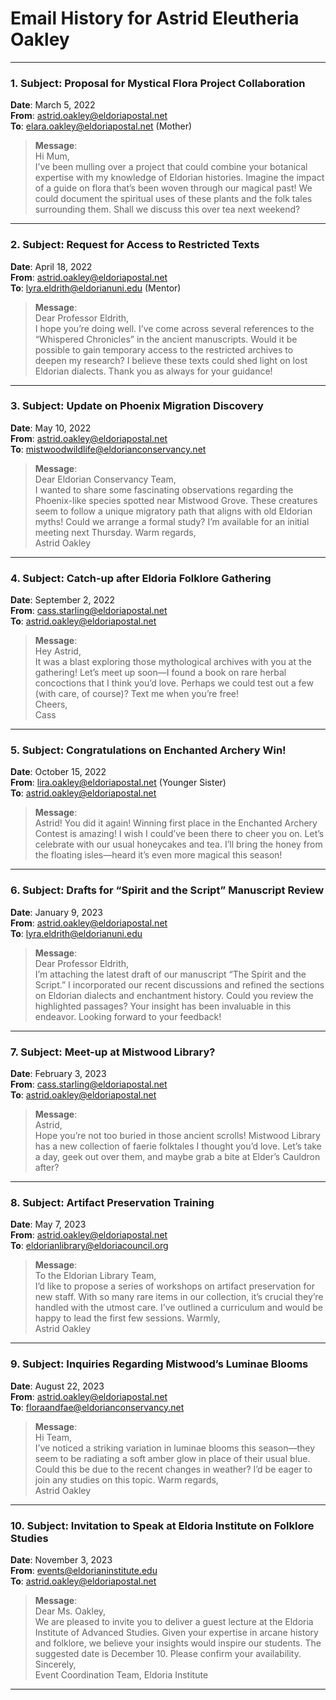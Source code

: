 
# Email History for **Astrid Eleutheria Oakley**

---

### 1. **Subject**: Proposal for Mystical Flora Project Collaboration  
**Date**: March 5, 2022  
**From**: astrid.oakley@eldoriapostal.net  
**To**: elara.oakley@eldoriapostal.net (Mother)  

> **Message**:  
> Hi Mum,  
> I’ve been mulling over a project that could combine your botanical expertise with my knowledge of Eldorian histories. Imagine the impact of a guide on flora that’s been woven through our magical past! We could document the spiritual uses of these plants and the folk tales surrounding them. Shall we discuss this over tea next weekend?  

---

### 2. **Subject**: Request for Access to Restricted Texts  
**Date**: April 18, 2022  
**From**: astrid.oakley@eldoriapostal.net  
**To**: lyra.eldrith@eldorianuni.edu (Mentor)  

> **Message**:  
> Dear Professor Eldrith,  
> I hope you’re doing well. I’ve come across several references to the “Whispered Chronicles” in the ancient manuscripts. Would it be possible to gain temporary access to the restricted archives to deepen my research? I believe these texts could shed light on lost Eldorian dialects.
> Thank you as always for your guidance!

---

### 3. **Subject**: Update on Phoenix Migration Discovery  
**Date**: May 10, 2022  
**From**: astrid.oakley@eldoriapostal.net  
**To**: mistwoodwildlife@eldorianconservancy.net  

> **Message**:  
> Dear Eldorian Conservancy Team,  
> I wanted to share some fascinating observations regarding the Phoenix-like species spotted near Mistwood Grove. These creatures seem to follow a unique migratory path that aligns with old Eldorian myths! Could we arrange a formal study? I’m available for an initial meeting next Thursday.
> Warm regards,  
> Astrid Oakley

---

### 4. **Subject**: Catch-up after Eldoria Folklore Gathering  
**Date**: September 2, 2022  
**From**: cass.starling@eldoriapostal.net  
**To**: astrid.oakley@eldoriapostal.net  

> **Message**:  
> Hey Astrid,  
> It was a blast exploring those mythological archives with you at the gathering! Let’s meet up soon—I found a book on rare herbal concoctions that I think you’d love. Perhaps we could test out a few (with care, of course)? Text me when you’re free!  
> Cheers,  
> Cass

---

### 5. **Subject**: Congratulations on Enchanted Archery Win!  
**Date**: October 15, 2022  
**From**: lira.oakley@eldoriapostal.net (Younger Sister)  
**To**: astrid.oakley@eldoriapostal.net  

> **Message**:  
> Astrid! You did it again! Winning first place in the Enchanted Archery Contest is amazing! I wish I could’ve been there to cheer you on. Let’s celebrate with our usual honeycakes and tea. I’ll bring the honey from the floating isles—heard it’s even more magical this season!  

---

### 6. **Subject**: Drafts for “Spirit and the Script” Manuscript Review  
**Date**: January 9, 2023  
**From**: astrid.oakley@eldoriapostal.net  
**To**: lyra.eldrith@eldorianuni.edu  

> **Message**:  
> Dear Professor Eldrith,  
> I’m attaching the latest draft of our manuscript “The Spirit and the Script.” I incorporated our recent discussions and refined the sections on Eldorian dialects and enchantment history. Could you review the highlighted passages? Your insight has been invaluable in this endeavor.
> Looking forward to your feedback!

---

### 7. **Subject**: Meet-up at Mistwood Library?  
**Date**: February 3, 2023  
**From**: cass.starling@eldoriapostal.net  
**To**: astrid.oakley@eldoriapostal.net  

> **Message**:  
> Astrid,  
> Hope you’re not too buried in those ancient scrolls! Mistwood Library has a new collection of faerie folktales I thought you’d love. Let’s take a day, geek out over them, and maybe grab a bite at Elder’s Cauldron after?  

---

### 8. **Subject**: Artifact Preservation Training  
**Date**: May 7, 2023  
**From**: astrid.oakley@eldoriapostal.net  
**To**: eldorianlibrary@eldoriacouncil.org  

> **Message**:  
> To the Eldorian Library Team,  
> I’d like to propose a series of workshops on artifact preservation for new staff. With so many rare items in our collection, it’s crucial they’re handled with the utmost care. I’ve outlined a curriculum and would be happy to lead the first few sessions.
> Warmly,  
> Astrid Oakley

---

### 9. **Subject**: Inquiries Regarding Mistwood’s Luminae Blooms  
**Date**: August 22, 2023  
**From**: astrid.oakley@eldoriapostal.net  
**To**: floraandfae@eldorianconservancy.net  

> **Message**:  
> Hi Team,  
> I’ve noticed a striking variation in luminae blooms this season—they seem to be radiating a soft amber glow in place of their usual blue. Could this be due to the recent changes in weather? I’d be eager to join any studies on this topic.
> Warm regards,  
> Astrid Oakley  

---

### 10. **Subject**: Invitation to Speak at Eldoria Institute on Folklore Studies  
**Date**: November 3, 2023  
**From**: events@eldorianinstitute.edu  
**To**: astrid.oakley@eldoriapostal.net  

> **Message**:  
> Dear Ms. Oakley,  
> We are pleased to invite you to deliver a guest lecture at the Eldoria Institute of Advanced Studies. Given your expertise in arcane history and folklore, we believe your insights would inspire our students. The suggested date is December 10. Please confirm your availability.  
> Sincerely,  
> Event Coordination Team, Eldoria Institute  

---

